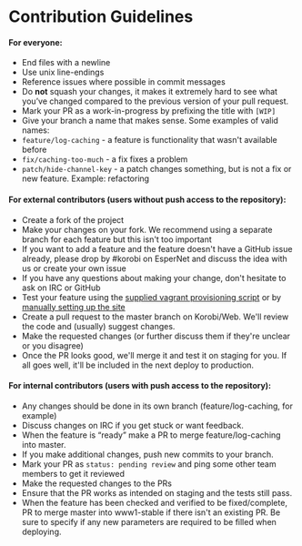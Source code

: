 # Contribution Guidelines

#### For everyone:
- End files with a newline
- Use unix line-endings
- Reference issues where possible in commit messages
- Do **not** squash your changes, it makes it extremely hard to see what you’ve changed compared to the previous version of your pull request.
- Mark your PR as a work-in-progress by prefixing the title with `[WIP]`
- Give your branch a name that makes sense. Some examples of valid names:
 - `feature/log-caching` - a feature is functionality that wasn't available before
 - `fix/caching-too-much` - a fix fixes a problem
 - `patch/hide-channel-key` - a patch changes something, but is not a fix or new feature. Example: refactoring



#### For external contributors (users without push access to the repository):
- Create a fork of the project
- Make your changes on your fork. We recommend using a separate branch for each feature but this isn't too important
 - If you want to add a feature and the feature doesn't have a GitHub issue already, please drop by #korobi on EsperNet and discuss the idea with us or create your own issue
 - If you have any questions about making your change, don't hesitate to ask on IRC or GitHub
- Test your feature using the [supplied vagrant provisioning script](https://github.com/korobi/Web/wiki/Vagrant) or by [manually setting up the site](https://github.com/korobi/Web/wiki/Installation)
- Create a pull request to the master branch on Korobi/Web. We'll review the code and (usually) suggest changes.
- Make the requested changes (or further discuss them if they're unclear or you disagree)
- Once the PR looks good, we'll merge it and test it on staging for you. If all goes well, it'll be included in the next deploy to production.


#### For internal contributors (users with push access to the repository):
- Any changes should be done in its own branch (feature/log-caching, for example)
- Discuss changes on IRC if you get stuck or want feedback.
- When the feature is “ready” make a PR to merge feature/log-caching into master. 
 - If you make additional changes, push new commits to your branch.
- Mark your PR as `status: pending review` and ping some other team members to get it reviewed
- Make the requested changes to the PRs
- Ensure that the PR works as intended on staging and the tests still pass.
- When the feature has been checked and verified to be fixed/complete, PR to merge master into www1-stable if there isn't an existing PR. Be sure to specify if any new parameters are required to be filled when deploying.
